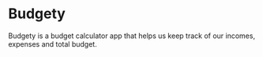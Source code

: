 # Budgety 

Budgety is a budget calculator app that helps us keep track of our incomes, expenses and total budget.
